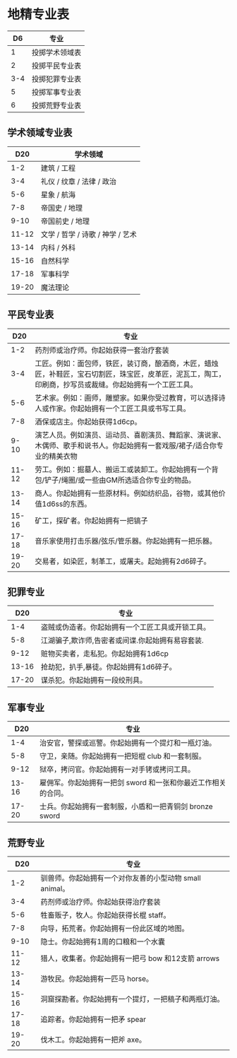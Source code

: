 # 地精专业表

<table>
<thead>
<tr class="header">
<th>D6</th>
<th>专业</th>
</tr>
</thead>
<tbody>
<tr class="odd">
<td>1</td>
<td>投掷学术领域表</td>
</tr>
<tr class="even">
<td>2</td>
<td>投掷平民专业表</td>
</tr>
<tr class="odd">
<td>3-4</td>
<td>投掷犯罪专业表</td>
</tr>
<tr class="even">
<td>5</td>
<td>投掷军事专业表</td>
</tr>
<tr class="odd">
<td>6</td>
<td>投掷荒野专业表</td>
</tr>
</tbody>
</table>

## 学术领域专业表

<table>
<thead>
<tr class="header">
<th>D20</th>
<th>学术领域</th>
</tr>
</thead>
<tbody>
<tr class="odd">
<td>1-2</td>
<td>建筑 / 工程</td>
</tr>
<tr class="even">
<td>3-4</td>
<td>礼仪 / 纹章 / 法律 / 政治</td>
</tr>
<tr class="odd">
<td>5-6</td>
<td>星象 / 航海</td>
</tr>
<tr class="even">
<td>7-8</td>
<td>帝国史 / 地理</td>
</tr>
<tr class="odd">
<td>9-10</td>
<td>帝国前史 / 地理</td>
</tr>
<tr class="even">
<td>11-12</td>
<td>文学 / 哲学 / 诗歌 / 神学 / 艺术</td>
</tr>
<tr class="odd">
<td>13-14</td>
<td>内科 / 外科</td>
</tr>
<tr class="even">
<td>15-16</td>
<td>自然科学</td>
</tr>
<tr class="odd">
<td>17-18</td>
<td>军事科学</td>
</tr>
<tr class="even">
<td>19-20</td>
<td>魔法理论</td>
</tr>
</tbody>
</table>

## 平民专业表

<table>
<thead>
<tr class="header">
<th>D20</th>
<th>专业</th>
</tr>
</thead>
<tbody>
<tr class="odd">
<td>1-2</td>
<td>药剂师或治疗师。你起始获得一套治疗套装</td>
</tr>
<tr class="even">
<td>3-4</td>
<td>工匠。例如：面包师，铁匠，装订商，酿酒商，木匠，蜡烛匠，补鞋匠，宝石切割匠，珠宝匠，皮革匠，泥瓦工，陶工，印刷商，抄写员或裁缝。你起始拥有一个工匠工具。</td>
</tr>
<tr class="odd">
<td>5-6</td>
<td>艺术家。例如：画师，雕塑家。如果你受过教育，可以选择诗人或作家。你起始拥有一个工匠工具或书写工具。</td>
</tr>
<tr class="even">
<td>7-8</td>
<td>酒保或店主。你起始获得1d6cp。</td>
</tr>
<tr class="odd">
<td>9-10</td>
<td>演艺人员。例如演员、运动员、喜剧演员、舞蹈家、演说家、木偶师、歌手和说书人。你起始拥有一套戏服/裙子/适合你专业的精美衣物</td>
</tr>
<tr class="even">
<td>11-12</td>
<td>劳工。例如：掘墓人、搬运工或装卸工。你起始拥有一个背包/铲子/绳圈/或一些由GM所选适合你专业的物品。</td>
</tr>
<tr class="odd">
<td>13-14</td>
<td>商人。你起始拥有一些原材料。例如纺织品，谷物，或其他价值1d6ss的东西。</td>
</tr>
<tr class="even">
<td>15-16</td>
<td>矿工，探矿者。你起始拥有一把镐子</td>
</tr>
<tr class="odd">
<td>17-18</td>
<td>音乐家使用打击乐器/弦乐/管乐器。你起始拥有一把乐器。</td>
</tr>
<tr class="even">
<td>19-20</td>
<td>交易者，如染匠，制革工，或屠夫。起始拥有2d6碎子。</td>
</tr>
</tbody>
</table>

## 犯罪专业

<table>
<thead>
<tr class="header">
<th>D20</th>
<th>专业</th>
</tr>
</thead>
<tbody>
<tr class="odd">
<td>1-4</td>
<td>盗贼或伪造者。你起始拥有一个工匠工具或开锁工具。</td>
</tr>
<tr class="even">
<td>5-8</td>
<td>江湖骗子,欺诈师,告密者或间谍.你起始拥有易容套装.</td>
</tr>
<tr class="odd">
<td>9-12</td>
<td>赃物买卖者，走私犯。你起始拥有1d6cp</td>
</tr>
<tr class="even">
<td>13-16</td>
<td>抢劫犯，扒手,暴徒。你起始拥有1d6碎子。</td>
</tr>
<tr class="odd">
<td>17-20</td>
<td>谋杀犯。你起始拥有一段绞刑具。</td>
</tr>
</tbody>
</table>

## 军事专业

<table>
<thead>
<tr class="header">
<th>D20</th>
<th>专业</th>
</tr>
</thead>
<tbody>
<tr class="odd">
<td>1-4</td>
<td>治安官，警探或巡警。你起始拥有一个提灯和一瓶灯油。</td>
</tr>
<tr class="even">
<td>5-8</td>
<td>守卫，亲随。你起始拥有一把短棍 club 和一套制服。</td>
</tr>
<tr class="odd">
<td>9-12</td>
<td>狱卒，拷问官。你起始拥有一对手铐或拷问工具。</td>
</tr>
<tr class="even">
<td>13-16</td>
<td>雇佣军。你起始拥有一把剑 sword 和一张和你最近工作相关的合同。</td>
</tr>
<tr class="odd">
<td>17-20</td>
<td>士兵。你起始拥有一套制服，小盾和一把青铜剑 bronze sword</td>
</tr>
</tbody>
</table>

## 荒野专业

<table>
<thead>
<tr class="header">
<th>D20</th>
<th>专业</th>
</tr>
</thead>
<tbody>
<tr class="odd">
<td>1-2</td>
<td>驯兽师。你起始拥有一个对你友善的小型动物 small animal。</td>
</tr>
<tr class="even">
<td>3-4</td>
<td>药剂师或治疗师。你起始获得治疗套装</td>
</tr>
<tr class="odd">
<td>5-6</td>
<td>牲畜贩子，牧人。你起始获得长棍 staff。</td>
</tr>
<tr class="even">
<td>7-8</td>
<td>向导，拓荒者。你起始拥有一份此区域的地图。</td>
</tr>
<tr class="odd">
<td>9-10</td>
<td>隐士。你起始拥有1周的口粮和一个水囊</td>
</tr>
<tr class="even">
<td>11-12</td>
<td>猎人，收集者。你起始拥有一把弓 bow 和12支箭 arrows</td>
</tr>
<tr class="odd">
<td>13-14</td>
<td>游牧民。你起始拥有一匹马 horse。</td>
</tr>
<tr class="even">
<td>15-16</td>
<td>洞窟探勘者。你起始拥有一个提灯，一把稿子和两瓶灯油。</td>
</tr>
<tr class="odd">
<td>17-18</td>
<td>追踪者。你起始拥有一把矛 spear</td>
</tr>
<tr class="even">
<td>19-20</td>
<td>伐木工。你起始拥有一把斧 axe。</td>
</tr>
</tbody>
</table>
